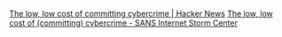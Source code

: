 
[The low, low cost of committing cybercrime | Hacker News](https://news.ycombinator.com/item?id=37342548)
[The low, low cost of (committing) cybercrime - SANS Internet Storm Center](https://isc.sans.edu/diary/The+low+low+cost+of+committing+cybercrime/30176)
